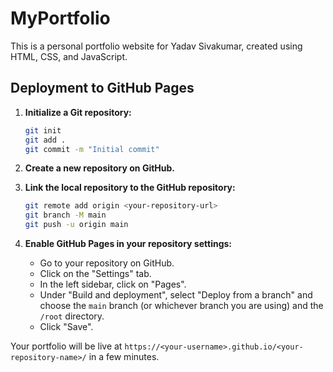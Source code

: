 # MyPortfolio

This is a personal portfolio website for Yadav Sivakumar, created using HTML, CSS, and JavaScript.

## Deployment to GitHub Pages

1. **Initialize a Git repository:**
   ```bash
   git init
   git add .
   git commit -m "Initial commit"
   ```

2. **Create a new repository on GitHub.**

3. **Link the local repository to the GitHub repository:**
   ```bash
   git remote add origin <your-repository-url>
   git branch -M main
   git push -u origin main
   ```

4. **Enable GitHub Pages in your repository settings:**
   - Go to your repository on GitHub.
   - Click on the "Settings" tab.
   - In the left sidebar, click on "Pages".
   - Under "Build and deployment", select "Deploy from a branch" and choose the `main` branch (or whichever branch you are using) and the `/root` directory.
   - Click "Save".

Your portfolio will be live at `https://<your-username>.github.io/<your-repository-name>/` in a few minutes.
